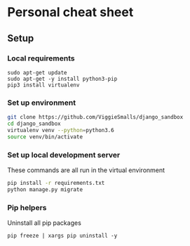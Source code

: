 # Personal cheat sheet

## Setup

### Local requirements
```
sudo apt-get update
sudo apt-get -y install python3-pip
pip3 install virtualenv
```
### Set up environment
```bash
git clone https://github.com/ViggieSmalls/django_sandbox
cd django_sandbox
virtualenv venv --python=python3.6
source venv/bin/activate
```

### Set up local development server
These commands are all run in the virtual environment
```bash
pip install -r requirements.txt
python manage.py migrate
```

### Pip helpers
Uninstall all pip packages
```
pip freeze | xargs pip uninstall -y
```
